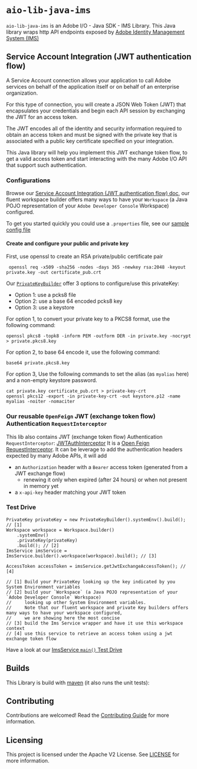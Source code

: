
# `aio-lib-java-ims`

`aio-lib-java-ims` is an Adobe I/O - Java SDK - IMS Library.
This Java library wraps http API endpoints exposed by 
[Adobe Identity Management System (IMS)](https://www.adobe.io/authentication/auth-methods.html#!AdobeDocs/adobeio-auth/master/AuthenticationOverview/AuthenticationGuide.md)

## Service Account Integration (JWT authentication flow)

A Service Account connection allows your application to call Adobe services on behalf of 
the application itself or on behalf of an enterprise organization.

For this type of connection, you will create a JSON Web Token (JWT) that encapsulates 
your credentials and begin each API session by exchanging the JWT for an access token.

The JWT encodes all of the identity and security information required to obtain an access 
token and must be signed with the private key that is associated with a public key certificate specified on your integration.

This Java library will help you implement this JWT exchange token flow, to get a valid access token
and start interacting with the many Adobe I/O API that support such authentication.

### Configurations

Browse our [Service Account Integration (JWT authentication flow) doc](https://www.adobe.io/authentication/auth-methods.html#!AdobeDocs/adobeio-auth/master/AuthenticationOverview/ServiceAccountIntegration.md), 
our fluent workspace builder offers many ways to have your `Workspace` (a Java POJO representation of your `Adobe Developer Console` Workspace) configured.

To get you started quickly you could use a `.properties` file, 
see our [sample config file](./src/test/resources/workspace.properties)

#### Create and configure your public and private key

First, use openssl to create an RSA private/public certificate pair

     openssl req -x509 -sha256 -nodes -days 365 -newkey rsa:2048 -keyout private.key -out certificate_pub.crt

Our [`PrivateKeyBuilder`](./src/main/java/com/adobe/util/PrivateKeyBuilder.java) 
offer 3 options to configure/use this privateKey:
* Option 1: use a pcks8 file
* Option 2: use a base 64 encoded pcks8 key
* Option 3: use a keystore 

For option 1, to convert your private key to a PKCS8 format, use the following command: 

    openssl pkcs8 -topk8 -inform PEM -outform DER -in private.key -nocrypt > private.pkcs8.key

For option 2, to base 64 encode it, use the following command: 

    base64 private.pkcs8.key 
    
For option 3, Use the following commands to set the alias (as `myalias` here)  and a non-empty keystore password.

    cat private.key certificate_pub.crt > private-key-crt
    openssl pkcs12 -export -in private-key-crt -out keystore.p12 -name myalias -noiter -nomaciter

### Our reusable `OpenFeign` JWT (exchange token flow) Authentication `RequestInterceptor`

This lib also contains JWT (exchange token flow) Authentication `RequestInterceptor`: [JWTAuthInterceptor](src/main/java/com/adobe/aio/ims/api/JWTAuthInterceptor.java) 
It is a [Open Feign RequestInterceptor](https://github.com/OpenFeign/feign#request-interceptors).
It can be leverage to add the authentication headers expected by many Adobe APIs, it will add
* an `Authorization` header with a `Bearer` access token (generated from a JWT exchange flow)
  * renewing it only when expired (after 24 hours) or when not present in memory yet
* a `x-api-key` header matching your JWT token

### Test Drive

    PrivateKey privateKey = new PrivateKeyBuilder().systemEnv().build(); // [1]
    Workspace workspace = Workspace.builder()
        .systemEnv()
        .privateKey(privateKey)
        .build(); // [2]
    ImsService imsService = ImsService.builder().workspace(workspace).build(); // [3]

    AccessToken accessToken = imsService.getJwtExchangeAccessToken(); // [4]

    // [1] Build your PrivateKey looking up the key indicated by you System Environment variables
    // [2] build your `Workspace` (a Java POJO representation of your `Adobe Developer Console` Workspace)
    //     looking up other System Environment variables. 
    //     Note that our fluent workspace and private Key builders offers many ways to have your workspace configured,
    //     we are showing here the most concise
    // [3] build the Ims Service wrapper and have it use this workspace context
    // [4] use this service to retrieve an access token using a jwt exchange token flow


Have a look at our [ImsService `main()` Test Drive](./src/test/java/com/adobe/aio/ims/ImsServiceTestDrive.java)


## Builds

This Library is build with [maven](https://maven.apache.org/) (it also runs the unit tests):

## Contributing

Contributions are welcomed! Read the [Contributing Guide](../.github/CONTRIBUTING.md) for more information.

## Licensing

This project is licensed under the Apache V2 License. See [LICENSE](../LICENSE.md) for more information.

  
